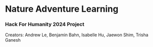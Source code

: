 # Nature Adventure Learning

### Hack For Humanity 2024 Project 

Creators: Andrew Le, Benjamin Bahn, Isabelle Hu, Jaewon Shim, Trisha Ganesh
